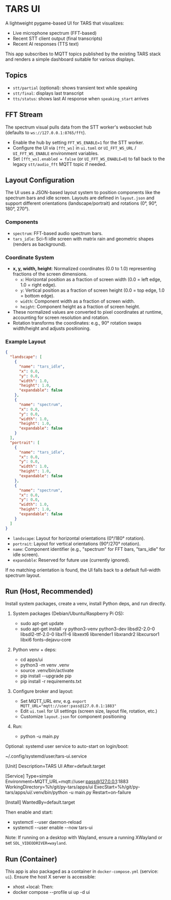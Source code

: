 # TARS UI

A lightweight pygame-based UI for TARS that visualizes:
- Live microphone spectrum (FFT-based)
- Recent STT client output (final transcripts)
- Recent AI responses (TTS text)

This app subscribes to MQTT topics published by the existing TARS stack and renders a simple dashboard suitable for various displays.

## Topics
- `stt/partial` (optional): shows transient text while speaking
- `stt/final`: displays last transcript
- `tts/status`: shows last AI response when `speaking_start` arrives

## FFT Stream
The spectrum visual pulls data from the STT worker's websocket hub (defaults to `ws://127.0.0.1:8765/fft`).

- Enable the hub by setting `FFT_WS_ENABLE=1` for the STT worker.
- Configure the UI via `[fft_ws]` in `ui.toml` or `UI_FFT_WS_URL` / `UI_FFT_WS_ENABLE` environment variables.
- Set `[fft_ws].enabled = false` (or `UI_FFT_WS_ENABLE=0`) to fall back to the legacy `stt/audio_fft` MQTT topic if needed.

## Layout Configuration

The UI uses a JSON-based layout system to position components like the spectrum bars and idle screen. Layouts are defined in `layout.json` and support different orientations (landscape/portrait) and rotations (0°, 90°, 180°, 270°).

### Components
- `spectrum`: FFT-based audio spectrum bars.
- `tars_idle`: Sci-fi idle screen with matrix rain and geometric shapes (renders as background).

### Coordinate System
- **x, y, width, height**: Normalized coordinates (0.0 to 1.0) representing fractions of the screen dimensions.
  - `x`: Horizontal position as a fraction of screen width (0.0 = left edge, 1.0 = right edge).
  - `y`: Vertical position as a fraction of screen height (0.0 = top edge, 1.0 = bottom edge).
  - `width`: Component width as a fraction of screen width.
  - `height`: Component height as a fraction of screen height.
- These normalized values are converted to pixel coordinates at runtime, accounting for screen resolution and rotation.
- Rotation transforms the coordinates: e.g., 90° rotation swaps width/height and adjusts positioning.

### Example Layout
```json
{
  "landscape": [
    {
      "name": "tars_idle",
      "x": 0.0,
      "y": 0.0,
      "width": 1.0,
      "height": 1.0,
      "expandable": false
    },
    {
      "name": "spectrum",
      "x": 0.0,
      "y": 0.0,
      "width": 1.0,
      "height": 1.0,
      "expandable": false
    }
  ],
  "portrait": [
    {
      "name": "tars_idle",
      "x": 0.0,
      "y": 0.0,
      "width": 1.0,
      "height": 1.0,
      "expandable": false
    },
    {
      "name": "spectrum",
      "x": 0.0,
      "y": 0.0,
      "width": 1.0,
      "height": 1.0,
      "expandable": false
    }
  ]
}
```

- `landscape`: Layout for horizontal orientations (0°/180° rotation).
- `portrait`: Layout for vertical orientations (90°/270° rotation).
- `name`: Component identifier (e.g., "spectrum" for FFT bars, "tars_idle" for idle screen).
- `expandable`: Reserved for future use (currently ignored).

If no matching orientation is found, the UI falls back to a default full-width spectrum layout.

## Run (Host, Recommended)
Install system packages, create a venv, install Python deps, and run directly.

1) System packages (Debian/Ubuntu/Raspberry Pi OS):
   - sudo apt-get update
   - sudo apt-get install -y python3-venv python3-dev libsdl2-2.0-0 libsdl2-ttf-2.0-0 libx11-6 libxext6 libxrender1 libxrandr2 libxcursor1 libxi6 fonts-dejavu-core

2) Python venv + deps:
   - cd apps/ui
   - python3 -m venv .venv
   - source .venv/bin/activate
   - pip install --upgrade pip
   - pip install -r requirements.txt

3) Configure broker and layout:
   - Set MQTT_URL env, e.g. `export MQTT_URL="mqtt://user:pass@127.0.0.1:1883"`
   - Edit `ui.toml` for UI settings (screen size, layout file, rotation, etc.)
   - Customize `layout.json` for component positioning

4) Run:
   - python -u main.py

Optional: systemd user service to auto-start on login/boot:

~/.config/systemd/user/tars-ui.service

[Unit]
Description=TARS UI
After=default.target

[Service]
Type=simple
Environment=MQTT_URL=mqtt://user:pass@127.0.0.1:1883
WorkingDirectory=%h/git/py-tars/apps/ui
ExecStart=%h/git/py-tars/apps/ui/.venv/bin/python -u main.py
Restart=on-failure

[Install]
WantedBy=default.target

Then enable and start:
   - systemctl --user daemon-reload
   - systemctl --user enable --now tars-ui

Note: If running on a desktop with Wayland, ensure a running XWayland or set `SDL_VIDEODRIVER=wayland`.

## Run (Container)
This app is also packaged as a container in `docker-compose.yml` (service: `ui`). Ensure the host X server is accessible:
   - xhost +local:
Then:
   - docker compose --profile ui up -d ui
